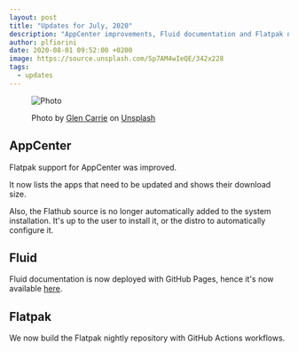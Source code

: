 ```yaml
---
layout:	post
title: "Updates for July, 2020"
description: "AppCenter improvements, Fluid documentation and Flatpak nightly repository"
author: plfiorini
date: 2020-08-01 09:52:00 +0200
image: https://source.unsplash.com/Sp7AM4wIeQE/342x228
tags:
  - updates
---
```


<figure markdown="1">

![Photo](https://source.unsplash.com/Sp7AM4wIeQE/456x684)
<figcaption>
Photo by <a target="_blank" rel="noopener nofollow" href="https://unsplash.com/@glencarrie?utm_source=unsplash&utm_medium=referral&utm_content=creditCopyText">Glen Carrie</a>
on <a target="_blank" rel="noopener nofollow" href="https://unsplash.com/?utm_source=unsplash&utm_medium=referral&utm_content=creditCopyText">Unsplash</a>
</figcaption>

</figure>

## AppCenter

Flatpak support for AppCenter was improved.

It now lists the apps that need to be updated and shows their download size.

Also, the Flathub source is no longer automatically added to the system installation.
It's up to the user to install it, or the distro to automatically configure it.

## Fluid

Fluid documentation is now deployed with GitHub Pages, hence it's now available [here][docs].

## Flatpak

We now build the Flatpak nightly repository with GitHub Actions workflows.

[docs]: https://docs.liri.io/sdk/fluid/develop/
